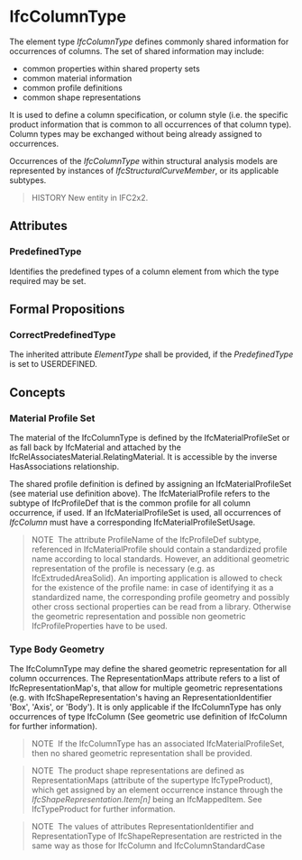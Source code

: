# IfcColumnType

The element type _IfcColumnType_ defines commonly shared information for occurrences of columns. The set of shared information may include:

* common properties within shared property sets
* common material information
* common profile definitions
* common shape representations

It is used to define a column specification, or column style (i.e. the specific product information that is common to all occurrences of that column type). Column types may be exchanged without being already assigned to occurrences.

Occurrences of the _IfcColumnType_ within structural analysis models are represented by instances of _IfcStructuralCurveMember_, or its applicable subtypes.

> HISTORY  New entity in IFC2x2.

## Attributes

### PredefinedType
Identifies the predefined types of a column element from which the type required may be set.

## Formal Propositions

### CorrectPredefinedType
The inherited attribute _ElementType_ shall be provided, if the _PredefinedType_ is set to USERDEFINED.

## Concepts

### Material Profile Set

The material of the IfcColumnType is defined by the IfcMaterialProfileSet or as fall back by IfcMaterial and attached by the IfcRelAssociatesMaterial.RelatingMaterial. It is accessible by the inverse HasAssociations relationship.

The shared profile definition is defined by assigning an IfcMaterialProfileSet (see material use definition above).  The IfcMaterialProfile refers to the subtype of IfcProfileDef that is the common profile for all column occurrence, if used. If an IfcMaterialProfileSet is used, all occurrences of _IfcColumn_ must have a corresponding IfcMaterialProfileSetUsage.

> NOTE  The attribute ProfileName of the IfcProfileDef subtype, referenced in IfcMaterialProfile should contain a standardized profile name according to local standards. However, an additional geometric representation of the profile is necessary (e.g. as IfcExtrudedAreaSolid). An importing application is allowed to check for the existence of the profile name: in case of identifying it as a standardized name, the corresponding profile geometry and possibly other cross sectional properties can be read from a library. Otherwise the geometric representation and possible non geometric IfcProfileProperties have to be used.

### Type Body Geometry

The IfcColumnType may define the shared geometric representation for all column occurrences. The RepresentationMaps attribute refers to a list of IfcRepresentationMap's, that allow for multiple geometric representations (e.g. with IfcShapeRepresentation's having an RepresentationIdentifier 'Box', 'Axis', or 'Body'). It is only applicable if the IfcColumnType has only occurrences of type IfcColumn (See geometric use definition of IfcColumn for further information).

> NOTE&nbsp; If the IfcColumnType has an associated IfcMaterialProfileSet, then no shared geometric representation shall be provided.

> NOTE&nbsp; The product shape representations are defined as RepresentationMaps (attribute of the supertype IfcTypeProduct), which get assigned by an element occurrence instance through the _IfcShapeRepresentation.Item[n]_ being an IfcMappedItem. See IfcTypeProduct for further information.

> NOTE&nbsp; The values of attributes RepresentationIdentifier and RepresentationType of IfcShapeRepresentation are restricted in the same way as those for IfcColumn and IfcColumnStandardCase

